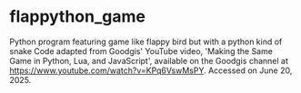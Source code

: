 # flappython_game
Python program featuring game like flappy bird but with a python kind of snake
Code adapted from Goodgis' YouTube video, 'Making the Same Game in Python, Lua, and JavaScript', available on the Goodgis channel at https://www.youtube.com/watch?v=KPq6VswMsPY. Accessed on June 20, 2025.
